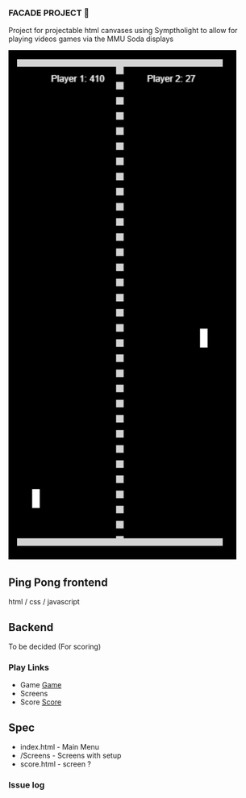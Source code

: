 ### FACADE PROJECT 👋
Project for projectable html canvases using Symptholight to allow for playing videos games via the MMU Soda displays

![image](pingpong.png)

## Ping Pong frontend
html / css / javascript

## Backend
To be decided (For scoring)

### Play Links

- Game [Game](public/screens/screenE.html)
- Screens
- Score [Score](public/score.html)

## Spec
- index.html - Main Menu
- /Screens - Screens with setup
- score.html - screen ?

###  Issue log 
  





